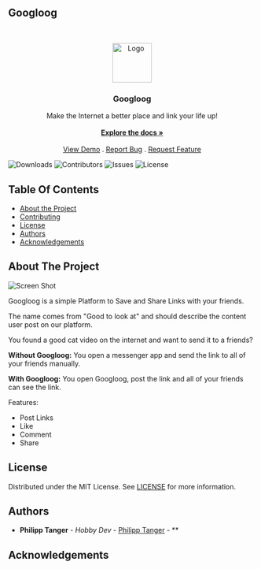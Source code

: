 ## Googloog
<br/>
<p align="center">
  <a href="https://github.com/Googloog/googloog-website">
    <img src="images/logo.png" alt="Logo" width="80" height="80">
  </a>

  <h3 align="center">Googloog</h3>

  <p align="center">
    Make the Internet a better place and link your life up!
    <br/>
    <br/>
    <a href="https://github.com/Googloog/googloog-website"><strong>Explore the docs »</strong></a>
    <br/>
    <br/>
    <a href="https://github.com/Googloog/googloog-website">View Demo</a>
    .
    <a href="https://github.com/Googloog/googloog-website/issues">Report Bug</a>
    .
    <a href="https://github.com/Googloog/googloog-website/issues">Request Feature</a>
  </p>
</p>

![Downloads](https://img.shields.io/github/downloads/Googloog/googloog-website/total) ![Contributors](https://img.shields.io/github/contributors/Googloog/googloog-website?color=dark-green) ![Issues](https://img.shields.io/github/issues/Googloog/googloog-website) ![License](https://img.shields.io/github/license/Googloog/googloog-website) 

## Table Of Contents

* [About the Project](#about-the-project)
* [Contributing](#contributing)
* [License](#license)
* [Authors](#authors)
* [Acknowledgements](#acknowledgements)

## About The Project

![Screen Shot](images/screenshot.png)

Googloog is a simple Platform to Save and Share Links with your friends.

The name comes from "Good to look at" and should describe the content user post on our platform.


You found a good cat video on the internet and want to send it to a friends? 


**Without Googloog:**
You open a messenger app and send the link to all of your friends manually.

**With Googloog:**
You open Googloog, post the link and all of your friends can see the link.

Features:
- Post Links
- Like
- Comment
- Share

## License

Distributed under the MIT License. See [LICENSE](https://github.com/Googloog/googloog-website/blob/main/LICENSE.md) for more information.

## Authors

* **Philipp Tanger** - *Hobby Dev* - [Philipp Tanger](https://github.com/CheckerPhil) - **

## Acknowledgements
